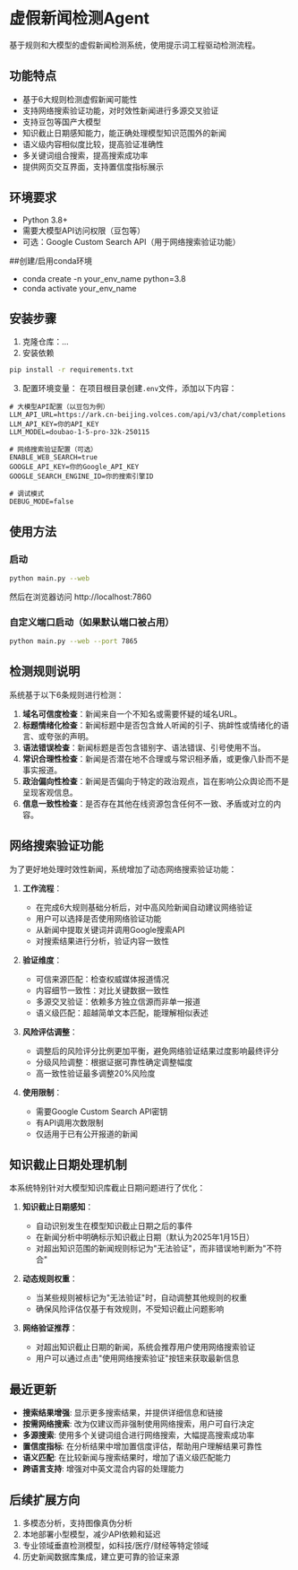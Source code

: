 # 虚假新闻检测Agent

基于规则和大模型的虚假新闻检测系统，使用提示词工程驱动检测流程。

## 功能特点

- 基于6大规则检测虚假新闻可能性
- 支持网络搜索验证功能，对时效性新闻进行多源交叉验证
- 支持豆包等国产大模型
- 知识截止日期感知能力，能正确处理模型知识范围外的新闻
- 语义级内容相似度比较，提高验证准确性
- 多关键词组合搜索，提高搜索成功率
- 提供网页交互界面，支持置信度指标展示


## 环境要求

- Python 3.8+
- 需要大模型API访问权限（豆包等）
- 可选：Google Custom Search API（用于网络搜索验证功能）

##创建/启用conda环境
- conda create -n your_env_name python=3.8
- conda activate your_env_name

## 安装步骤

1. 克隆仓库：...
2. 安装依赖
```bash
pip install -r requirements.txt
```
3. 配置环境变量：
在项目根目录创建`.env`文件，添加以下内容：
```
# 大模型API配置（以豆包为例）
LLM_API_URL=https://ark.cn-beijing.volces.com/api/v3/chat/completions
LLM_API_KEY=你的API_KEY
LLM_MODEL=doubao-1-5-pro-32k-250115

# 网络搜索验证配置（可选）
ENABLE_WEB_SEARCH=true
GOOGLE_API_KEY=你的Google_API_KEY
GOOGLE_SEARCH_ENGINE_ID=你的搜索引擎ID

# 调试模式
DEBUG_MODE=false
```

## 使用方法

### 启动

```bash
python main.py --web
```

然后在浏览器访问 http://localhost:7860

### 自定义端口启动（如果默认端口被占用）

```bash
python main.py --web --port 7865
```

## 检测规则说明

系统基于以下6条规则进行检测：

1. **域名可信度检查**：新闻来自一个不知名或需要怀疑的域名URL。
2. **标题情绪化检查**：新闻标题中是否包含耸人听闻的引子、挑衅性或情绪化的语言、或夸张的声明。
3. **语法错误检查**：新闻标题是否包含错别字、语法错误、引号使用不当。
4. **常识合理性检查**：新闻是否潜在地不合理或与常识相矛盾，或更像八卦而不是事实报道。
5. **政治偏向性检查**：新闻是否偏向于特定的政治观点，旨在影响公众舆论而不是呈现客观信息。
6. **信息一致性检查**：是否存在其他在线资源包含任何不一致、矛盾或对立的内容。

## 网络搜索验证功能

为了更好地处理时效性新闻，系统增加了动态网络搜索验证功能：

1. **工作流程**：
   - 在完成6大规则基础分析后，对中高风险新闻自动建议网络验证
   - 用户可以选择是否使用网络验证功能
   - 从新闻中提取关键词并调用Google搜索API
   - 对搜索结果进行分析，验证内容一致性

2. **验证维度**：
   - 可信来源匹配：检查权威媒体报道情况
   - 内容细节一致性：对比关键数据一致性
   - 多源交叉验证：依赖多方独立信源而非单一报道
   - 语义级匹配：超越简单文本匹配，能理解相似表述

3. **风险评估调整**：
   - 调整后的风险评分比例更加平衡，避免网络验证结果过度影响最终评分
   - 分级风险调整：根据证据可靠性确定调整幅度
   - 高一致性验证最多调整20%风险度

4. **使用限制**：
   - 需要Google Custom Search API密钥
   - 有API调用次数限制
   - 仅适用于已有公开报道的新闻

## 知识截止日期处理机制

本系统特别针对大模型知识库截止日期问题进行了优化：

1. **知识截止日期感知**：
   - 自动识别发生在模型知识截止日期之后的事件
   - 在新闻分析中明确标示知识截止日期（默认为2025年1月15日）
   - 对超出知识范围的新闻规则标记为"无法验证"，而非错误地判断为"不符合"

2. **动态规则权重**：
   - 当某些规则被标记为"无法验证"时，自动调整其他规则的权重
   - 确保风险评估仅基于有效规则，不受知识截止问题影响

3. **网络验证推荐**：
   - 对超出知识截止日期的新闻，系统会推荐用户使用网络搜索验证
   - 用户可以通过点击"使用网络搜索验证"按钮来获取最新信息

## 最近更新

- **搜索结果增强**: 显示更多搜索结果，并提供详细信息和链接
- **按需网络搜索**: 改为仅建议而非强制使用网络搜索，用户可自行决定
- **多源搜索**: 使用多个关键词组合进行网络搜索，大幅提高搜索成功率
- **置信度指标**: 在分析结果中增加置信度评估，帮助用户理解结果可靠性
- **语义匹配**: 在比较新闻与搜索结果时，增加了语义级匹配能力
- **跨语言支持**: 增强对中英文混合内容的处理能力

## 后续扩展方向

1. 多模态分析，支持图像真伪分析
2. 本地部署小型模型，减少API依赖和延迟
3. 专业领域垂直检测模型，如科技/医疗/财经等特定领域
4. 历史新闻数据库集成，建立更可靠的验证来源
